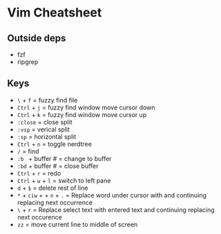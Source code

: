 # Vim Cheatsheet

## Outside deps
- fzf
- ripgrep

## Keys
- `\` + `f` = fuzzy find file
- `Ctrl` + `j` = fuzzy find window move cursor down
- `Ctrl` + `k` = fuzzy find window move cursor up
- `:close` = close split
- `:vsp` = verical split
- `:sp` = horizontal split
- `Ctrl` + `n` = toggle nerdtree
- `/` = find
- `:b ` + buffer # = change to buffer
- `:bd` + buffer # = close buffer
- `Ctrl` + `r` = redo
- `Ctrl` + `w` + `l` = switch to left pane
- `d` + `$` = delete rest of line
- `*` + `ciw` + <change> + `n` + `.` = Replace word under cursor with <change> and continuing replacing next occurrence
- `\` + `r` = Replace select text with entered text and continuing replacing next occurence
- `zz` = move current line to middle of screen
